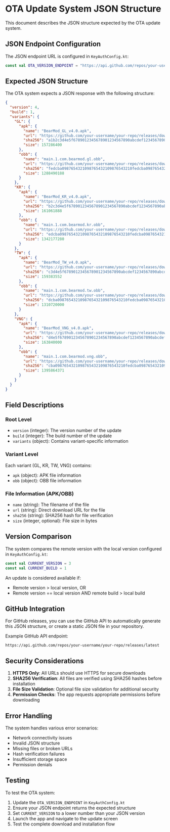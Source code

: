 # OTA Update System JSON Structure

This document describes the JSON structure expected by the OTA update system.

## JSON Endpoint Configuration

The JSON endpoint URL is configured in `KeyAuthConfig.kt`:

```kotlin
const val OTA_VERSION_ENDPOINT = "https://api.github.com/repos/your-username/your-repo/releases/latest"
```

## Expected JSON Structure

The OTA system expects a JSON response with the following structure:

```json
{
  "version": 4,
  "build": 1,
  "variants": {
    "GL": {
      "apk": {
        "name": "BearMod_GL_v4.0.apk",
        "url": "https://github.com/your-username/your-repo/releases/download/v4.0/BearMod_GL_v4.0.apk",
        "sha256": "a1b2c3d4e5f6789012345678901234567890abcdef1234567890abcdef123456",
        "size": 157286400
      },
      "obb": {
        "name": "main.1.com.bearmod.gl.obb",
        "url": "https://github.com/your-username/your-repo/releases/download/v4.0/main.1.com.bearmod.gl.obb",
        "sha256": "fedcba0987654321098765432109876543210fedcba0987654321098765432109",
        "size": 1288490188
      }
    },
    "KR": {
      "apk": {
        "name": "BearMod_KR_v4.0.apk",
        "url": "https://github.com/your-username/your-repo/releases/download/v4.0/BearMod_KR_v4.0.apk",
        "sha256": "b2c3d4e5f6789012345678901234567890abcdef1234567890abcdef1234567a",
        "size": 161061888
      },
      "obb": {
        "name": "main.1.com.bearmod.kr.obb",
        "url": "https://github.com/your-username/your-repo/releases/download/v4.0/main.1.com.bearmod.kr.obb",
        "sha256": "edcba0987654321098765432109876543210fedcba0987654321098765432109f",
        "size": 1342177280
      }
    },
    "TW": {
      "apk": {
        "name": "BearMod_TW_v4.0.apk",
        "url": "https://github.com/your-username/your-repo/releases/download/v4.0/BearMod_TW_v4.0.apk",
        "sha256": "c3d4e5f6789012345678901234567890abcdef1234567890abcdef1234567ab2",
        "size": 159383552
      },
      "obb": {
        "name": "main.1.com.bearmod.tw.obb",
        "url": "https://github.com/your-username/your-repo/releases/download/v4.0/main.1.com.bearmod.tw.obb",
        "sha256": "dcba0987654321098765432109876543210fedcba0987654321098765432109fe",
        "size": 1310720000
      }
    },
    "VNG": {
      "apk": {
        "name": "BearMod_VNG_v4.0.apk",
        "url": "https://github.com/your-username/your-repo/releases/download/v4.0/BearMod_VNG_v4.0.apk",
        "sha256": "d4e5f6789012345678901234567890abcdef1234567890abcdef1234567ab2c3",
        "size": 163840000
      },
      "obb": {
        "name": "main.1.com.bearmod.vng.obb",
        "url": "https://github.com/your-username/your-repo/releases/download/v4.0/main.1.com.bearmod.vng.obb",
        "sha256": "cba0987654321098765432109876543210fedcba0987654321098765432109fed",
        "size": 1395864371
      }
    }
  }
}
```

## Field Descriptions

### Root Level
- `version` (integer): The version number of the update
- `build` (integer): The build number of the update
- `variants` (object): Contains variant-specific information

### Variant Level
Each variant (GL, KR, TW, VNG) contains:
- `apk` (object): APK file information
- `obb` (object): OBB file information

### File Information (APK/OBB)
- `name` (string): The filename of the file
- `url` (string): Direct download URL for the file
- `sha256` (string): SHA256 hash for file verification
- `size` (integer, optional): File size in bytes

## Version Comparison

The system compares the remote version with the local version configured in `KeyAuthConfig.kt`:

```kotlin
const val CURRENT_VERSION = 3
const val CURRENT_BUILD = 1
```

An update is considered available if:
- Remote version > local version, OR
- Remote version == local version AND remote build > local build

## GitHub Integration

For GitHub releases, you can use the GitHub API to automatically generate this JSON structure, or create a static JSON file in your repository.

Example GitHub API endpoint:
```
https://api.github.com/repos/your-username/your-repo/releases/latest
```

## Security Considerations

1. **HTTPS Only**: All URLs should use HTTPS for secure downloads
2. **SHA256 Verification**: All files are verified using SHA256 hashes before installation
3. **File Size Validation**: Optional file size validation for additional security
4. **Permission Checks**: The app requests appropriate permissions before downloading

## Error Handling

The system handles various error scenarios:
- Network connectivity issues
- Invalid JSON structure
- Missing files or broken URLs
- Hash verification failures
- Insufficient storage space
- Permission denials

## Testing

To test the OTA system:

1. Update the `OTA_VERSION_ENDPOINT` in `KeyAuthConfig.kt`
2. Ensure your JSON endpoint returns the expected structure
3. Set `CURRENT_VERSION` to a lower number than your JSON version
4. Launch the app and navigate to the update screen
5. Test the complete download and installation flow
